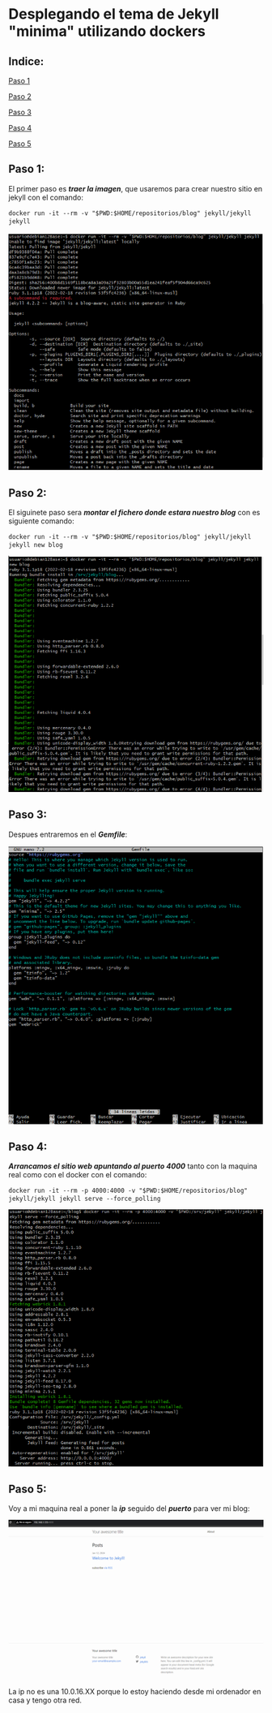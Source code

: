 # Desplegando el tema de Jekyll "minima" utilizando dockers

## Indice:

[Paso 1](#paso-1)

[Paso 2](#paso-2)

[Paso 3](#paso-3)

[Paso 4](#paso-4)

[Paso 5](#paso-5)

## Paso 1:

  El primer paso es ***traer la imagen***, que usaremos para crear nuestro sitio en jekyll con el comando:
    
```
docker run -it --rm -v "$PWD:$HOME/repositorios/blog" jekyll/jekyll jekyll
```

![Paso 1](img/dockers1.png)

## Paso 2:

  El siguinete paso sera ***montar el fichero donde estara nuestro blog*** con es siguiente comando:
  
```
docker run -it --rm -v "$PWD:$HOME/repositorios/blog" jekyll/jekyll jekyll new blog
```

![Paso 2](img/dockers2.png)

## Paso 3:

  Despues entraremos en el ***Gemfile***:

![Paso 3](img/dockers7.png)

## Paso 4:

***Arrancamos el sitio web apuntando al puerto 4000*** tanto con la maquina real como con el docker con el comando:

```
docker run -it --rm -p 4000:4000 -v "$PWD:$HOME/repositorios/blog" jekyll/jekyll jekyll serve --force_polling
```

![Paso 4](img/dockers5.png)

## Paso 5:

  Voy a mi maquina real a poner la ***ip*** seguido del ***puerto*** para ver mi blog:

![Paso 5](img/dockers6.png)

La ip no es una 10.0.16.XX porque lo estoy haciendo desde mi ordenador en casa y tengo otra red.
